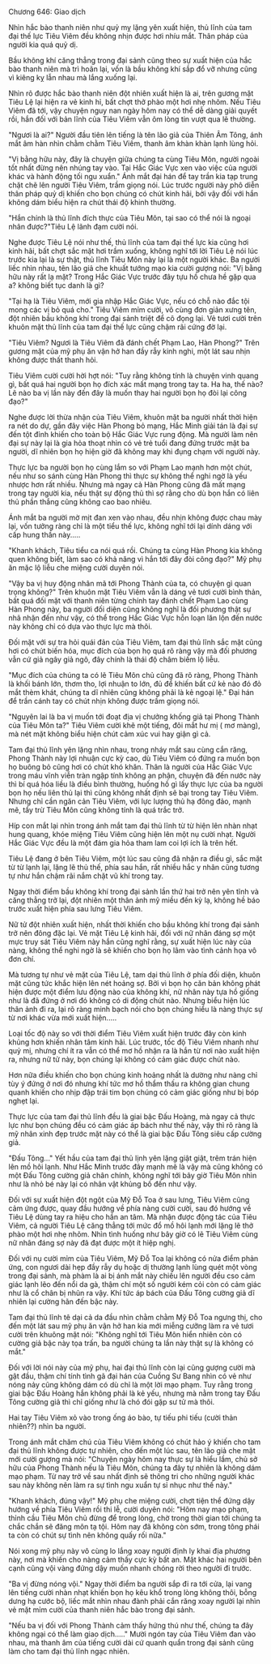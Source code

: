 




Chương 646: Giao dịch


Nhìn hắc bào thanh niên như quỷ mỵ lặng yên xuất hiện, thủ lĩnh của tam đại thế lực Tiêu Viêm đều không nhịn được hơi nhíu mắt. Thân pháp của người kia quá quỷ dị.

Bầu không khí căng thẳng trong đại sảnh cũng theo sự xuất hiện của hắc bào thanh niên mà trì hoãn lại, vốn là bầu không khí sắp đổ vỡ nhưng cũng vì kiêng kỵ lẫn nhau mà lắng xuống lại.

Nhìn rõ được hắc bào thanh niên đột nhiên xuất hiện là ai, trên gương mặt Tiêu Lệ lại hiện ra vẻ kinh hỉ, bất chợt thở phào một hơi nhẹ nhõm. Nếu Tiêu Viêm đã tới, vậy chuyện nguy nan ngày hôm nay có thể dễ dàng giải quyết rồi, hắn đối với bản lĩnh của Tiêu Viêm vẫn ôm lòng tin vượt qua lẽ thường.

"Ngươi là ai?" Người đầu tiên lên tiếng là tên lão giả của Thiên Âm Tông, ánh mắt âm hàn nhìn chằm chằm Tiêu Viêm, thanh âm khàn khàn lạnh lùng hỏi.

"Vị bằng hữu này, đây là chuyện giữa chúng ta cùng Tiêu Môn, người ngoài tốt nhất đừng nên nhúng tay vào. Tại Hắc Giác Vực xen vào việc của người khác và hành động tối ngu xuẩn." Ánh mắt đại hán để tay trần kia tạp trung chặt chẽ lên người Tiêu Viêm, trầm giọng nói. Lúc trước người này phô diễn thân pháp quỷ dị khiến cho bọn chúng có chút kinh hãi, bởi vậy đối với hắn không dám biểu hiện ra chút thái độ khinh thường.

"Hắn chính là thủ lĩnh đích thực của Tiêu Môn, tại sao có thể nói là ngoại nhân được?"Tiêu Lệ lãnh đạm cười nói.

Nghe được Tiêu Lệ nói như thế, thủ lĩnh của tam đại thế lực kia cũng hơi kinh hãi, bất chợt sắc mặt hơi trầm xuống, không nghĩ tới lời Tiêu Lệ nói lúc trước kia lại là sự thật, thủ lĩnh Tiêu Môn này lại là một người khác. Ba người liếc nhìn nhau, tên lão giả che khuất tướng mạo kia cười gượng nói: "Vị bằng hữu này rất lạ mặt? Trong Hắc Giác Vực trước đây tựu hồ chưa hề gặp qua a? không biết tục danh là gì?

"Tại hạ là Tiêu Viêm, mới gia nhập Hắc Giác Vực, nếu có chỗ nào đắc tội mong các vị bỏ quá cho." Tiêu Viêm mỉm cười, vô cùng đơn giản xưng tên, đột nhiên bầu không khí trong đại sảnh triệt để cô đọng lại. Vẻ tươi cười trên khuôn mặt thủ lĩnh của tam đại thế lực cũng chậm rãi cứng đờ lại.

"Tiêu Viêm? Ngươi là Tiêu Viêm đã đánh chết Phạm Lao, Hàn Phong?" Trên gương mặt của mỹ phụ ăn vận hở han đầy rẫy kinh nghi, một lát sau nhịn không được thất thanh hỏi.

Tiêu Viêm cười cười hời hợt nói: "Tuy rằng không tính là chuyện vinh quang gì, bất quá hai người bọn họ đích xác mất mạng trong tay ta. Ha ha, thế nào? Lẽ nào ba vị lần này đến đây là muốn thay hai người bọn họ đòi lại công đạo?"

Nghe được lời thừa nhận của Tiêu Viêm, khuôn mặt ba người nhất thời hiện ra nét do dự, gần đây việc Hàn Phong bỏ mạng, Hắc Minh giải tán là đại sự đến tột đỉnh khiến cho toàn bộ Hắc Giác Vực rung động. Mà người làm nên đại sự này lại là gia hỏa thoạt nhìn có vẻ trẻ tuổi đang đứng trước mặt ba người, dĩ nhiên bọn họ hiện giờ đã không may khi đụng chạm với người này.

Thực lực ba người bọn họ cùng lắm so với Phạm Lao mạnh hơn một chút, nếu như so sánh cùng Hàn Phong thì thực sự không thể nghi ngờ là yếu nhược hơn rất nhiều. Nhưng mà ngay cả Hàn Phong cũng đã mất mạng trong tay người kia, nếu thật sự động thủ thì sợ rằng cho dù bọn hắn có liên thủ phần thắng cũng không cao bao nhiêu.

Ánh mắt ba người mờ mịt đan xen vào nhau, đều nhịn không được chau mày lại, vốn tưởng ràng chỉ là một tiểu thế lực, không nghĩ tới lại dính dáng với cấp hung thần này.....

"Khanh khách, Tiêu tiểu ca nói quá rồi. Chúng ta cùng Hàn Phong kia không quen không biết, làm sao có khả năng vì hắn tới đây đòi công đạo?" Mỹ phụ ăn mặc lộ liễu che miệng cười duyên nói.

"Vậy ba vị huy động nhân mã tới Phong Thành của ta, có chuyện gì quan trọng không?" Trên khuôn mặt Tiêu Viêm vẫn là dáng vẻ tươi cười bình thản, bất quá đối mặt với thanh niên từng chính tay đánh chết Phạm Lao cùng Hàn Phong này, ba người đối diện cũng không nghĩ là đối phương thật sự nhã nhặn đến như vậy, có thể trong Hắc Giác Vực hỗn loạn lăn lộn đến nước này không chỉ có dựa vào thực lực mà thôi.

Đối mặt với sự tra hỏi quái đản của Tiêu Viêm, tam đại thủ lĩnh sắc mặt cũng hơi có chút biến hóa, mục đích của bọn họ quá rõ ràng vậy mà đối phương vẫn cứ giả ngây giả ngô, đây chính là thái độ châm biếm lộ liễu.

"Mục đích của chúng ta có lẽ Tiêu Môn chủ cũng đã rõ ràng, Phong Thành là khối bánh lớn, thơm tho, lợi nhuận to lớn, đủ để khiến bất cứ kẻ nào đó đỏ mắt thèm khát, chúng ta dĩ nhiên cũng không phải là kẻ ngoại lệ." Đại hán để trần cánh tay có chút nhịn không được trầm giọng nói.

"Nguyên lai là ba vị muốn tới đoạt địa vị chưởng khống giả tại Phong Thành của Tiêu Môn ta?" Tiêu Viêm cười khẽ một tiếng, đôi mắt hư mị ( mơ màng), mà nét mặt không biểu hiện chút cảm xúc vui hay giận gì cả.

Tam đại thủ lĩnh yên lặng nhìn nhau, trong nháy mắt sau cùng cắn răng, Phong Thành này lợi nhuận cực kỳ cao, dù Tiêu Viêm có đứng ra muốn bọn họ buông bỏ cũng hơi có chút khó khăn. Thân là người của Hắc Giác Vực trong máu vĩnh viễn tràn ngập tính không an phận, chuyện đã đến nước này thì bí quá hóa liều là điều bình thường, huống hồ gì lấy thực lực của ba người bọn họ nếu liên thủ lại thì cũng không nhất định sẽ bại trong tay Tiêu Viêm. Nhưng chỉ cần ngăn cản Tiêu Viêm, với lực lượng thủ hạ đông đảo, mạnh mẽ, tẩy trừ Tiêu Môn cũng không tính là quá trắc trở.

Híp con mắt lại nhìn trong ánh mắt tam đại thủ lĩnh từ từ hiện lên nhàn nhạt hung quang, khóe miệng Tiêu Viêm cũng hiện lên một nụ cười nhạt. Người Hắc Giác Vực đều là một đám gia hỏa tham lam coi lợi ích là trên hết.

Tiêu Lệ đang ở bên Tiêu Viêm, một lúc sau cũng đã nhận ra điều gì, sắc mặt từ từ lạnh lại, lặng lẽ thủ thế, phía sau hắn, rất nhiều hắc y nhân cũng tương tự như hắn chậm rãi nắm chặt vũ khí trong tay.

Ngay thời điểm bầu không khí trong đại sảnh lần thứ hai trở nên yên tĩnh và căng thẳng trở lại, đột nhiên một thân ảnh mỹ miều đến kỳ lạ, không hề báo trước xuất hiện phía sau lưng Tiêu Viêm.

Nữ tử đột nhiên xuất hiện, nhất thời khiến cho bầu không khí trong đại sảnh trở nên đông đặc lại. Vẻ mặt Tiêu Lệ kinh hãi, đối với nữ nhân đáng sợ một mực truy sát Tiêu Viêm này hắn cũng nghĩ rằng, sự xuất hiện lúc này của nàng, không thể nghi ngờ là sẽ khiến cho bọn họ lâm vào tình cảnh họa vô đơn chí.

Mà tương tự như vẻ mặt của Tiêu Lệ, tam dại thủ lĩnh ở phía đối diện, khuôn mặt cũng tức khắc hiện lên nét hoảng sợ. Bởi vì bọn họ căn bản không phát hiện được một điểm lưu động nào của không khí, nữ nhân này tựa hồ giống như là đã đứng ở nơi đó không có di động chút nào. Nhưng biểu hiện lúc thân ảnh đi ra, lại rõ ràng minh bạch nói cho bọn chúng hiểu là nàng thực sự từ nơi khác vừa mới xuất hiện.....

Loại tốc độ này so với thời điểm Tiêu Viêm xuất hiện trước đây còn kinh khủng hơn khiến nhân tâm kinh hãi. Lúc trước, tốc độ Tiêu Viêm nhanh như quỷ mị, nhưng chí ít ra vẫn có thể mơ hồ nhận ra là hắn từ nơi nào xuất hiện ra, nhưng nữ tử này, bọn chúng lại không có cảm giác được chút nào.

Hơn nữa điều khiến cho bọn chúng kinh hoảng nhất là dường như nàng chỉ tùy ý đứng ở nơi đó nhưng khí tức mơ hồ thẩm thấu ra không gian chung quanh khiến cho nhịp đập trái tim bọn chúng có cảm giác giống như bị bóp nghẹt lại.

Thực lực của tam đại thủ lĩnh đều là giai bậc Đấu Hoàng, mà ngay cả thực lực như bọn chúng đều có cảm giác áp bách như thế này, vậy thì rõ ràng là mỹ nhân xinh đẹp trước mặt này có thể là giai bậc Đấu Tông siêu cấp cường giả.

"Đấu Tông..." Yết hầu của tam đại thủ lịnh yên lặng giật giật, trêm trán hiện lên mồ hôi lạnh. Như Hắc Minh trước đây mạnh mẽ là vậy mà cũng không có một Đấu Tông cường giả chân chính, không nghĩ tới bây giờ Tiêu Môn nhìn như là nhỏ bé này lại có nhân vật khủng bố đến như vậy.

Đối với sự xuất hiện đột ngột của Mỹ Đỗ Toa ở sau lưng, Tiêu Viêm cũng cảm ứng được, quay đầu hướng về phía nàng cười cười, sau đó hướng về Tiêu Lệ dùng tay ra hiệu cho hắn an tâm. Mà nhận được động tác của Tiêu Viêm, cả người Tiêu Lệ căng thẳng tới mức đổ mồ hôi lạnh mới lặng lẽ thở phào một hơi nhẹ nhõm. Nhìn tình huống như bây giờ có lẽ Tiêu Viêm cùng nữ nhân đáng sợ này đã đạt được một ít hiệp nghị.

Đối với nụ cười mỉm của Tiêu Viêm, Mỹ Đỗ Toa lại không có nửa điểm phản ứng, con ngươi dài hẹp đầy rẫy dụ hoặc dị thường lạnh lùng quét một vòng trong đại sảnh, mà phàm là ai bị ánh mắt này chiếu lên người đều cso cảm giác lạnh lẽo đến nổi da gà, thậm chí một số người kém cỏi còn có cảm giác như là cổ chân bị nhũn ra vậy. Khí tức áp bách của Đấu Tông cường giả dĩ nhiên lại cường hãn đến bậc này.

Tam đại thủ lĩnh tê dại cả da đầu nhìn chằm chằm Mỹ Đỗ Toa ngưng thị, cho đến một lát sau mỹ phụ ăn vận hở han kia mới miễng cưỡng làm ra vẻ tươi cười trên khuông mặt nói: "Không nghĩ tới Tiêu Môn hiển nhiên còn có cường giả bậc này tọa trấn, ba người chúng ta lần này thật sự là không có mắt."

Đối với lời nói này của mỹ phụ, hai đại thủ lĩnh còn lại cũng gượng cười mà gật đầu, thậm chí tính tình gã đại hán của Cuồng Sư Bang nhìn có vẻ như nóng nảy cũng không dám có dù chỉ là một lời mạo phạm. Tuy rằng trong giai bậc Đấu Hoàng hắn không phải là kẻ yếu, nhưng mà nằm trong tay Đấu Tông cường giả thì chỉ giống như là chó đói gặp sư tử mà thôi.

Hai tay Tiêu Viêm xỏ vào trong ống áo bào, tự tiếu phi tiếu (cười thản nhiên??) nhìn ba người.

Trong ánh mắt chăm chú của Tiêu Viêm không có chút hảo ý khiến cho tam đại thủ lĩnh không được tự nhiên, cho đến một lúc sau, tên lão giả che mặt mới cười gượng mà nói: "Chuyện ngày hôm nay thực sự là hiểu lầm, chủ sở hữu của Phong Thành nếu là Tiêu Môn, chúng ta đây tự nhiên là không dám mạo phạm. Từ nay trở về sau nhất định sẽ thông tri cho những người khác sau này không nên làm ra sự tình ngu xuẩn tự sỉ nhục như thế này."

"Khanh khách, đúng vậy!" Mỹ phụ che miệng cười, chợt tiện thể đứng dậy hướng về phía Tiêu Viêm rồi thi lễ, cười duyên nói: "Hôm nay mạo phạm, thỉnh cầu Tiêu Môn chủ đừng để trong lòng, chờ trong thời gian tới chúng ta chắc chắn sẽ đăng môn tạ tội. Hôm nay đã không còn sớm, trong tông phái ta còn có chút sự tình nên không quấy rối nữa."

Nói xong mỹ phụ này vô cùng lo lắng xoay người định ly khai địa phương này, nơi mà khiến cho nàng cảm thấy cực kỳ bất an. Mặt khác hai người bên cạnh cũng vội vàng đứng dậy muốn nhanh chóng rời theo người đi trước.

"Ba vị đừng nóng vội." Ngay thời điểm ba người sắp đi ra tới cửa, lại vang lên tiếng cười nhàn nhạt khiến bọn họ kêu khổ trong lòng không thôi, bỗng dưng hạ cước bộ, liếc mắt nhìn nhau đành phải cắn răng xoay người lại nhìn vẻ mặt mỉm cười của thanh niên hắc bào trong đại sảnh.

"Nếu ba vị đối với Phong Thành cảm thấy hứng thú như thế, chúng ta đây không ngại có thể làm giao dịch....." Mười ngón tay của Tiêu Viêm đan vào nhau, mà thanh âm của tiếng cười dài cứ quanh quẩn trong đại sảnh cũng làm cho tam đại thủ lĩnh ngạc nhiên.




